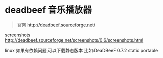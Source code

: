 # deadbeef 音乐播放器

> 官网 http://deadbeef.sourceforge.net/

screenshots http://deadbeef.sourceforge.net/screenshots/0.6/screenshots.html

linux 如果有依赖问题,可以下载静态版本 比如:DeaDBeeF 0.7.2 static portable
